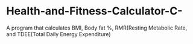 # Health-and-Fitness-Calculator-C-
A program that calculates BMI, Body fat %, RMR(Resting Metabolic Rate, and TDEE(Total Daily Energy Expenditure)
